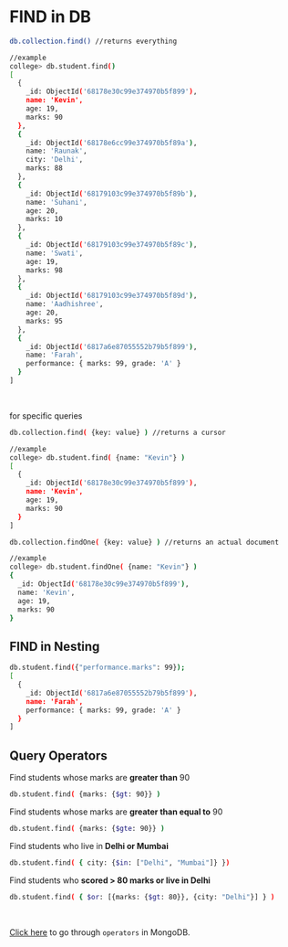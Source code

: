 # FIND in DB

```bash
db.collection.find() //returns everything

//example
college> db.student.find()
[
  {
    _id: ObjectId('68178e30c99e374970b5f899'),
    name: 'Kevin',
    age: 19,
    marks: 90
  },
  {
    _id: ObjectId('68178e6cc99e374970b5f89a'),
    name: 'Raunak',
    city: 'Delhi',
    marks: 88
  },
  {
    _id: ObjectId('68179103c99e374970b5f89b'),
    name: 'Suhani',
    age: 20,
    marks: 10
  },
  {
    _id: ObjectId('68179103c99e374970b5f89c'),
    name: 'Swati',
    age: 19,
    marks: 98
  },
  {
    _id: ObjectId('68179103c99e374970b5f89d'),
    name: 'Aadhishree',
    age: 20,
    marks: 95
  },
  {
    _id: ObjectId('6817a6e87055552b79b5f899'),
    name: 'Farah',
    performance: { marks: 99, grade: 'A' }
  }
]
```

<br>

for specific queries

```bash
db.collection.find( {key: value} ) //returns a cursor

//example
college> db.student.find( {name: "Kevin"} )
[
  {
    _id: ObjectId('68178e30c99e374970b5f899'),
    name: 'Kevin',
    age: 19,
    marks: 90
  }
]
```

```bash
db.collection.findOne( {key: value} ) //returns an actual document

//example
college> db.student.findOne( {name: "Kevin"} )
{
  _id: ObjectId('68178e30c99e374970b5f899'),
  name: 'Kevin',
  age: 19,
  marks: 90
}
```

## FIND in Nesting

```bash
db.student.find({"performance.marks": 99});
[
  {
    _id: ObjectId('6817a6e87055552b79b5f899'),
    name: 'Farah',
    performance: { marks: 99, grade: 'A' }
  }
]
```

## Query Operators

Find students whose marks are **greater than** 90
```bash
db.student.find( {marks: {$gt: 90}} )
```

Find students whose marks are **greater than equal to** 90
```bash
db.student.find( {marks: {$gte: 90}} )
```

Find students who live in **Delhi or Mumbai**
```bash
db.student.find( { city: {$in: ["Delhi", "Mumbai"]} })
```

Find students who **scored > 80 marks or live in Delhi**
```bash
db.student.find( { $or: [{marks: {$gt: 80}}, {city: "Delhi"}] } )
```

<br>

[Click here](https://www.mongodb.com/docs/manual/tutorial/insert-documents/) to go through `operators` in MongoDB.